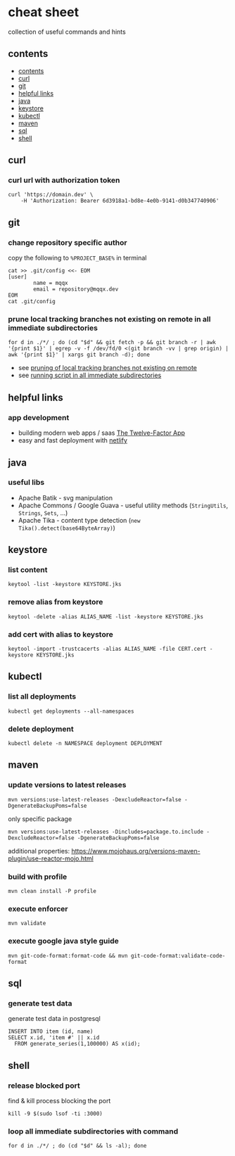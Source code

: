 # cheat sheet

collection of useful commands and hints

## contents

- [contents](#contents)
- [curl](#curl)
- [git](#git)
- [helpful links](#helpful-links)
- [java](#java)
- [keystore](#keystore)
- [kubectl](#kubectl)
- [maven](#maven)
- [sql](#sql)
- [shell](#shell)

## curl

### curl url with authorization token

    curl 'https://domain.dev' \
        -H 'Authorization: Bearer 6d3918a1-bd8e-4e0b-9141-d0b347740906'

## git

### change repository specific author

copy the following to `%PROJECT_BASE%` in terminal
    
    cat >> .git/config <<- EOM
    [user]
            name = mqqx
            email = repository@mqqx.dev
    EOM
    cat .git/config

### prune local tracking branches not existing on remote in all immediate subdirectories

    for d in ./*/ ; do (cd "$d" && git fetch -p && git branch -r | awk '{print $1}' | egrep -v -f /dev/fd/0 <(git branch -vv | grep origin) | awk '{print $1}' | xargs git branch -d); done  

* see [pruning of local tracking branches not existing on remote](https://stackoverflow.com/a/17029936/3012347)
* see [running script in all immediate subdirectories](https://stackoverflow.com/a/41553472/3012347)

## helpful links

### app development

* building modern web apps / saas [The Twelve-Factor App](https://12factor.net)
* easy and fast deployment with [netlify](https://www.netlify.com/)

## java

### useful libs

* Apache Batik - svg manipulation
* Apache Commons / Google Guava - useful utility methods (`StringUtils`, `Strings`, `Sets`, ...)
* Apache Tika - content type detection (`new Tika().detect(base64ByteArray)`)

## keystore

### list content

    keytool -list -keystore KEYSTORE.jks
    
### remove alias from keystore

    keytool -delete -alias ALIAS_NAME -list -keystore KEYSTORE.jks
    
### add cert with alias to keystore

    keytool -import -trustcacerts -alias ALIAS_NAME -file CERT.cert -keystore KEYSTORE.jks
    
## kubectl

### list all deployments

    kubectl get deployments --all-namespaces
    
### delete deployment
    
    kubectl delete -n NAMESPACE deployment DEPLOYMENT

## maven

### update versions to latest releases 

    mvn versions:use-latest-releases -DexcludeReactor=false -DgenerateBackupPoms=false

only specific package

    mvn versions:use-latest-releases -Dincludes=package.to.include -DexcludeReactor=false -DgenerateBackupPoms=false

additional properties: https://www.mojohaus.org/versions-maven-plugin/use-reactor-mojo.html

### build with profile

    mvn clean install -P profile

### execute enforcer

    mvn validate

### execute google java style guide

    mvn git-code-format:format-code && mvn git-code-format:validate-code-format

## sql

### generate test data

generate test data in postgresql

    INSERT INTO item (id, name)
    SELECT x.id, 'item #' || x.id
      FROM generate_series(1,100000) AS x(id);

## shell

### release blocked port

find & kill process blocking the port

    kill -9 $(sudo lsof -ti :3000)

### loop all immediate subdirectories with command

    for d in ./*/ ; do (cd "$d" && ls -al); done